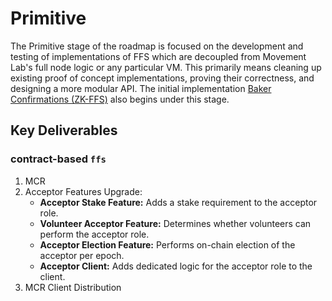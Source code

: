 # Primitive
The Primitive stage of the roadmap is focused on the development and testing of implementations of FFS which are decoupled from Movement Lab's full node logic or any particular VM. This primarily means cleaning up existing proof of concept implementations, proving their correctness, and designing a more modular API. The initial implementation [Baker Confirmations (ZK-FFS)](../README.md) also begins under this stage.

## Key Deliverables

### contract-based `ffs`
1. MCR
1. Acceptor Features Upgrade:
    - **Acceptor Stake Feature:** Adds a stake requirement to the acceptor role.
    - **Volunteer Acceptor Feature:** Determines whether volunteers can perform the acceptor role.
    - **Acceptor Election Feature:** Performs on-chain election of the acceptor per epoch.
    - **Acceptor Client:** Adds dedicated logic for the acceptor role to the client.
1. MCR Client Distribution